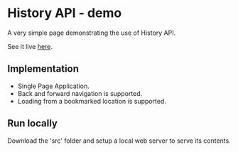 # History API - demo

A very simple page demonstrating the use of History API.

See it live [here](https://tasxatzial.github.io/history-API-demo).

## Implementation

* Single Page Application.
* Back and forward navigation is supported.
* Loading from a bookmarked location is supported.

## Run locally

Download the 'src' folder and setup a local web server to serve its contents.
